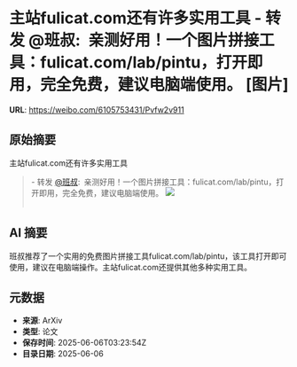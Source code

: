 # 主站fulicat.com还有许多实用工具 - 转发 @班叔:&ensp;亲测好用！一个图片拼接工具：fulicat.com/lab/pintu，打开即用，完全免费，建议电脑端使用。 [图片]

**URL**: https://weibo.com/6105753431/Pvfw2v911

## 原始摘要

主站fulicat.com还有许多实用工具<br><blockquote> - 转发 <a href="https://weibo.com/5198011111" target="_blank">@班叔</a>: 亲测好用！一个图片拼接工具：fulicat.com/lab/pintu，打开即用，完全免费，建议电脑端使用。 <img style="" src="https://tvax1.sinaimg.cn/large/005FMk8Tly1i24lxf5k5yj314w138gr8.jpg" referrerpolicy="no-referrer"><br><br></blockquote>

## AI 摘要

班叔推荐了一个实用的免费图片拼接工具fulicat.com/lab/pintu，该工具打开即可使用，建议在电脑端操作。主站fulicat.com还提供其他多种实用工具。

## 元数据

- **来源**: ArXiv
- **类型**: 论文
- **保存时间**: 2025-06-06T03:23:54Z
- **目录日期**: 2025-06-06
